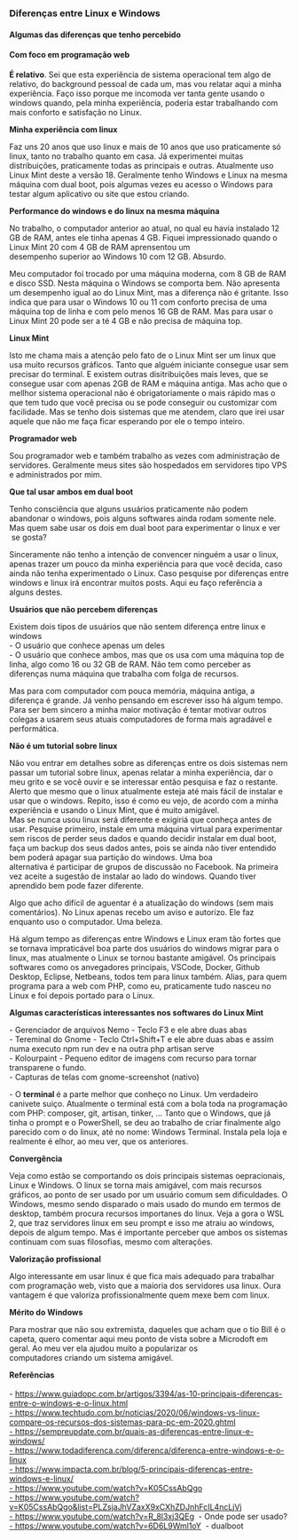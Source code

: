 ### Diferenças entre Linux e Windows

#### Algumas das diferenças que tenho percebido

#### Com foco em programação web

<p><strong>É relativo</strong>. Sei que esta experiência de sistema operacional tem algo de relativo, do background pessoal de cada um, mas vou relatar aqui a minha experiência. Faço isso porque me incomoda ver tanta gente usando o windows quando, pela minha experiência, poderia estar trabalhando com mais conforto e satisfação no Linux.</p>

<p><strong>Minha experiência com linux<br>
</strong></p>

<p>Faz uns 20 anos que uso linux e mais de 10 anos que uso praticamente só linux, tanto no trabalho quanto em casa. Já experimentei muitas distribuições, praticamente todas as principais e outras. Atualmente uso Linux Mint deste a versão 18. Geralmente tenho Windows e Linux na mesma máquina com dual boot, pois algumas vezes eu acesso o Windows para testar algum aplicativo ou site que estou criando.</p>

<p><strong>Performance do windows e do linux na mesma máquina</strong></p>

<p>No trabalho, o computador anterior ao atual, no qual eu havia instalado 12 GB de RAM, antes ele tinha apenas 4 GB. Fiquei impressionado quando o Linux Mint 20 com 4 GB de RAM aprensentou um <br>
desempenho superior ao Windows 10 com 12 GB. Absurdo.</p>

<p>Meu computador foi trocado por uma máquina moderna, com 8 GB de RAM e disco SSD. Nesta máquina o Windows se comporta bem. Não apresenta um desempenho igual ao do Linux Mint, mas a diferença não é gritante. Isso indica que para usar o Windows 10 ou 11 com conforto precisa de uma máquina top de linha e com pelo menos 16 GB de RAM. Mas para usar o Linux Mint 20 pode ser a té 4 GB e não precisa de máquina top.</p>

<p><strong>Linux Mint</strong></p>

<p>Isto me chama mais a atenção pelo fato de o Linux Mint ser um linux que usa muito recursos gráficos. Tanto que alguém iniciante consegue usar sem precisar do terminal. E existem outras disitribuições mais leves, que se consegue usar com apenas 2GB de RAM e máquina antiga. Mas acho que o mellhor sistema operacional não é obrigatoriamente o mais rápido mas o que tem tudo que você precisa ou se pode conseguir ou customizar com facilidade. Mas se tenho dois sistemas que me atendem, claro que irei usar aquele que não me faça ficar esperando por ele o tempo inteiro.</p>

<p><strong>Programador web</strong></p>

<p>Sou programador web e também trabalho as vezes com administração de servidores. Geralmente meus sites são hospedados em servidores tipo VPS e administrados por mim.</p>

<p><strong>Que tal usar ambos em dual boot</strong></p>

<p>Tenho consciência que alguns usuários praticamente não podem abandonar o windows, pois alguns softwares ainda rodam somente nele. Mas quem sabe usar os dois em dual boot para experimentar o linux e ver &nbsp;se gosta?</p>

<p>Sinceramente não tenho a intenção de convencer ninguém a usar o linux, apenas trazer um pouco da minha experiẽncia para que você decida, caso ainda não tenha experimentado o Linux. Caso pesquise por diferenças entre windows e linux irá encontrar muitos posts. Aqui eu faço referência a alguns destes.</p>

<p><strong>Usuários que não percebem diferenças</strong></p>

<p>Existem dois tipos de usuários que não sentem diferença entre linux e windows<br>
- O usuário que conhece apenas um deles<br>
- O usuário que conhece ambos, mas que os usa com uma máquina top de linha, algo como 16 ou 32 GB de RAM. Não tem como perceber as diferenças numa máquina que trabalha com folga de recursos.</p>

<p>Mas para com computador com pouca memória, máquina antiga, a diferença é grande. Já venho pensando em escrever isso há algum tempo.&nbsp; Para ser bem sincero a minha maior motivação é tentar motivar outros colegas a usarem seus atuais computadores de forma mais agradável e performática.</p>

<p><strong>Não é um tutorial sobre linux</strong></p>

<p>Não vou entrar em detalhes sobre as diferenças entre os dois sistemas nem passar um tutorial sobre linux, apenas relatar a minha experiência, dar o meu grito e se você ouvir e se interessar então pesquisa e faz o restante. Alerto que mesmo que o linux atualmente esteja até mais fácil de instalar e usar que o windows. Repito, isso é como eu vejo, de acordo com a minha experiência e usando o Linux Mint, que é muito amigável. <br>
Mas se nunca usou linux será diferente e exigiriá que conheça antes de usar. Pesquise primeiro, instale em uma máquina virtual para experimentar sem riscos de perder seus dados e quando decidir instalar em dual boot, faça um backup dos seus dados antes, pois se ainda não tiver entendido bem poderá apagar sua partição do windows. Uma boa <br>
alternativa é participar de grupos de discussão no Facebook. Na primeira vez aceite a sugestão de instalar ao lado do windows. Quando tiver aprendido bem pode fazer diferente.</p>

<p>Algo que acho difícil de aguentar é a atualização do windows (sem mais comentários). No Linux apenas recebo um aviso e autorizo. Ele faz enquanto uso o computador. Uma beleza.</p>

<p>Há algum tempo as diferenças entre Windows e Linux eram tão fortes que se tornava impraticável boa parte dos usuários do windows migrar para o linux, mas atualmente o Linux se tornou bastante amigável. Os principais softwares como os anvegadores principais, VSCode, Docker, Github Desktop, Eclipse, Netbeans, todos tem para linux também. Alias, para quem programa para a web com PHP, como eu, praticamente tudo nasceu no Linux e foi depois portado para o Linux.</p>

<p><strong>Algumas características interessantes nos softwares do Linux Mint</strong></p>

<p>- Gerenciador de arquivos Nemo - Teclo F3 e ele abre duas abas <br>
- Tereminal do Gnome - Teclo Ctrl+Shift+T e ele abre duas abas e assim numa executo npm run dev e na outra php artisan serve<br>
- Kolourpaint - Pequeno editor de imagens com recurso para tornar transparene o fundo.<br>
- Capturas de telas com gnome-screenshot (nativo)</p>

<p>- O <strong>terminal </strong>é a parte melhor que conheço no Linux. Um verdadeiro canivete suiço. Atualmente o terminal está com a bola toda na programação com PHP: composer, git, artisan, tinker, ... Tanto que o Windows, que já tinha o prompt e o PowerShell, se deu ao trabalho de criar finalmente algo parecido com o do linux, até no nome: Windows Terminal. Instala pela loja e realmente é elhor, ao meu ver, que os anteriores.</p>

<p><strong>Convergência</strong></p>

<p>Veja como estão se comportando os dois principais sistemas oepracionais, Linux e Windows. O linux se torna mais amigável, com mais recursos gráficos, ao ponto de ser usado por um usuário comum sem dificuldades. O Windows, mesmo sendo disparado o mais usado do mundo em termos de desktop, também procura recursos importanes do linux. Veja a gora o WSL 2, que traz servidores linux em seu prompt e isso me atraiu ao windows, depois de algum tempo. Mas é importante perceber que ambos os sistemas continuam com suas filosofias, mesmo com alterações.</p>

<p><strong>Valorização profissional</strong></p>

<p>Algo interessante em usar linux é que fica mais adequado para trabalhar com programação web, visto que a maioria dos servidores usa linux. Oura vantagem é que valoriza profissionalmente quem mexe bem com linux.</p>

<p><strong>Mérito do Windows</strong></p>

<p>Para mostrar que não sou extremista, daqueles que acham que o tio Bill é o capeta, quero comentar aqui meu ponto de vista sobre a Microdoft em geral. Ao meu ver ela ajudou muito a popularizar os <br>
computadores criando um sistema amigável.</p>

<p><strong>Referências</strong><br>
<br>
- <a href="https://www.guiadopc.com.br/artigos/3394/as-10-principais-diferencas-entre-o-windows-e-o-linux.html">https://www.guiadopc.com.br/artigos/3394/as-10-principais-diferencas-entre-o-windows-e-o-linux.html</a> <br>
<a href="https://www.techtudo.com.br/noticias/2020/06/windows-vs-linux-compare-os-recursos-dos-sistemas-para-pc-em-2020.ghtml">- https://www.techtudo.com.br/noticias/2020/06/windows-vs-linux-compare-os-recursos-dos-sistemas-para-pc-em-2020.ghtml</a> <br>
<a href="https://sempreupdate.com.br/quais-as-diferencas-entre-linux-e-windows/">- https://sempreupdate.com.br/quais-as-diferencas-entre-linux-e-windows/</a> <br>
<a href="https://www.todadiferenca.com/diferenca/diferenca-entre-windows-e-o-linux">- https://www.todadiferenca.com/diferenca/diferenca-entre-windows-e-o-linux</a> <br>
<a href="https://www.impacta.com.br/blog/5-principais-diferencas-entre-windows-e-linux/">- https://www.impacta.com.br/blog/5-principais-diferencas-entre-windows-e-linux/</a> <br>
<a href="https://www.youtube.com/watch?v=K05CssAbQgo">- https://www.youtube.com/watch?v=K05CssAbQgo</a> <br>
<a href="https://www.youtube.com/watch?v=K05CssAbQgo&amp;list=PLZsjaJhVZaxX9xCXhZDJnhFcIL4ncLjVj">- https://www.youtube.com/watch?v=K05CssAbQgo&amp;list=PLZsjaJhVZaxX9xCXhZDJnhFcIL4ncLjVj</a> <br>
<a href="https://www.youtube.com/watch?v=R_8l3xj3QEg">- https://www.youtube.com/watch?v=R_8l3xj3QEg</a>&nbsp; - Onde pode ser usado?<br>
<a href="https://www.youtube.com/watch?v=6D6L9Wml1oY">- https://www.youtube.com/watch?v=6D6L9Wml1oY</a>&nbsp; - dualboot</p>

<p><br>
</p>

